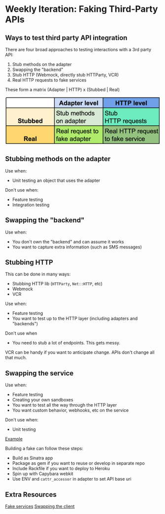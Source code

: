 # Weekly Iteration: Faking Third-Party APIs

## Ways to test third party API integration

There are four broad approaches to testing interactions with a 3rd party API:

1) Stub methods on the adapter
2) Swapping the "backend"
3) Stub HTTP (Webmock, directly stub HTTParty, VCR)
4) Real HTTP requests to fake services

These form a matrix (Adapter | HTTP) x (Stubbed | Real)

![matrix of testing approaches](testing_type_matrix.jpg)

## Stubbing methods on the adapter

Use when:

* Unit testing an object that uses the adapter

Don't use when:

* Feature testing
* Integration testing

## Swapping the "backend"

Use when:

* You don't own the "backend" and can assume it works
* You want to capture extra information (such as SMS messages)

## Stubbing HTTP

This can be done in many ways:

* Stubbing HTTP lib (`HTTParty`, `Net::HTTP`, etc)
* Webmock
* VCR

Use when:

* Feature testing
* You want to test up to the HTTP layer (including adapters and "backends")

Don't use when

* You need to stub a lot of endpoints. This gets messy.

VCR can be handy if you want to anticipate change. APIs don't change all that
much.

## Swapping the service

Use when:

* Feature testing
* Creating your own sandboxes
* You want to test all the way through the HTTP layer
* You want custom behavior, webhooks, etc on the service

Don't use when:

* Unit testing

[Example](https://github.com/thoughtbot/upcase/blob/master/spec/support/fake_github.rb)

Building a fake can follow these steps:

* Build as Sinatra app
* Package as gem if you want to reuse or develop in separate repo
* Include Rackfile if you want to deploy to Heroku
* Spin up with Capybara webkit
* Use ENV and `cattr_accessor` in adapter to set API base uri

## Extra Resources

[Fake services](https://robots.thoughtbot.com/faking-apis-in-development-and-staging)
[Swapping the client](https://robots.thoughtbot.com/testing-sms-interactions)

